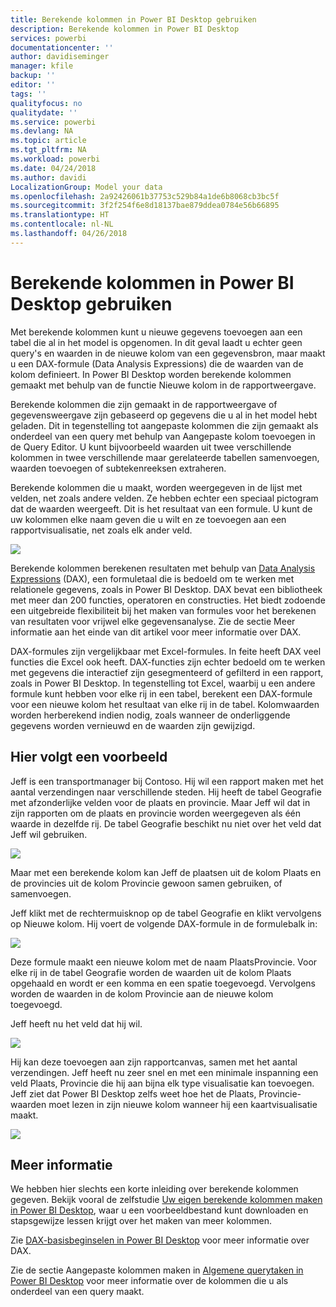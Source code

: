 ```yaml
---
title: Berekende kolommen in Power BI Desktop gebruiken
description: Berekende kolommen in Power BI Desktop
services: powerbi
documentationcenter: ''
author: davidiseminger
manager: kfile
backup: ''
editor: ''
tags: ''
qualityfocus: no
qualitydate: ''
ms.service: powerbi
ms.devlang: NA
ms.topic: article
ms.tgt_pltfrm: NA
ms.workload: powerbi
ms.date: 04/24/2018
ms.author: davidi
LocalizationGroup: Model your data
ms.openlocfilehash: 2a92426061b37753c529b84a1de6b8068cb3bc5f
ms.sourcegitcommit: 3f2f254f6e8d18137bae879ddea0784e56b66895
ms.translationtype: HT
ms.contentlocale: nl-NL
ms.lasthandoff: 04/26/2018
---
```

# <a name="using-calculated-columns-in-power-bi-desktop"></a>Berekende kolommen in Power BI Desktop gebruiken
Met berekende kolommen kunt u nieuwe gegevens toevoegen aan een tabel die al in het model is opgenomen. In dit geval laadt u echter geen query's en waarden in de nieuwe kolom van een gegevensbron, maar maakt u een DAX-formule (Data Analysis Expressions) die de waarden van de kolom definieert. In Power BI Desktop worden berekende kolommen gemaakt met behulp van de functie Nieuwe kolom in de rapportweergave.

Berekende kolommen die zijn gemaakt in de rapportweergave of gegevensweergave zijn gebaseerd op gegevens die u al in het model hebt geladen. Dit in tegenstelling tot aangepaste kolommen die zijn gemaakt als onderdeel van een query met behulp van Aangepaste kolom toevoegen in de Query Editor. U kunt bijvoorbeeld waarden uit twee verschillende kolommen in twee verschillende maar gerelateerde tabellen samenvoegen, waarden toevoegen of subtekenreeksen extraheren.

Berekende kolommen die u maakt, worden weergegeven in de lijst met velden, net zoals andere velden. Ze hebben echter een speciaal pictogram dat de waarden weergeeft. Dit is het resultaat van een formule. U kunt de uw kolommen elke naam geven die u wilt en ze toevoegen aan een rapportvisualisatie, net zoals elk ander veld.

![](media/desktop-calculated-columns/calccolinpbid_fields.png)

Berekende kolommen berekenen resultaten met behulp van [Data Analysis Expressions](https://msdn.microsoft.com/library/gg413422.aspx) (DAX), een formuletaal die is bedoeld om te werken met relationele gegevens, zoals in Power BI Desktop. DAX bevat een bibliotheek met meer dan 200 functies, operatoren en constructies. Het biedt zodoende een uitgebreide flexibiliteit bij het maken van formules voor het berekenen van resultaten voor vrijwel elke gegevensanalyse. Zie de sectie Meer informatie aan het einde van dit artikel voor meer informatie over DAX.

DAX-formules zijn vergelijkbaar met Excel-formules. In feite heeft DAX veel functies die Excel ook heeft. DAX-functies zijn echter bedoeld om te werken met gegevens die interactief zijn gesegmenteerd of gefilterd in een rapport, zoals in Power BI Desktop. In tegenstelling tot Excel, waarbij u een andere formule kunt hebben voor elke rij in een tabel, berekent een DAX-formule voor een nieuwe kolom het resultaat van elke rij in de tabel. Kolomwaarden worden herberekend indien nodig, zoals wanneer de onderliggende gegevens worden vernieuwd en de waarden zijn gewijzigd.

## <a name="lets-look-at-an-example"></a>Hier volgt een voorbeeld
Jeff is een transportmanager bij Contoso. Hij wil een rapport maken met het aantal verzendingen naar verschillende steden. Hij heeft de tabel Geografie met afzonderlijke velden voor de plaats en provincie. Maar Jeff wil dat in zijn rapporten om de plaats en provincie worden weergegeven als één waarde in dezelfde rij. De tabel Geografie beschikt nu niet over het veld dat Jeff wil gebruiken.

![](media/desktop-calculated-columns/calccolinpbid_cityandstatefields.png)

Maar met een berekende kolom kan Jeff de plaatsen uit de kolom Plaats en de provincies uit de kolom Provincie gewoon samen gebruiken, of samenvoegen.

Jeff klikt met de rechtermuisknop op de tabel Geografie en klikt vervolgens op Nieuwe kolom. Hij voert de volgende DAX-formule in de formulebalk in:

![](media/desktop-calculated-columns/calccolinpbid_formula.png)

Deze formule maakt een nieuwe kolom met de naam PlaatsProvincie. Voor elke rij in de tabel Geografie worden de waarden uit de kolom Plaats opgehaald en wordt er een komma en een spatie toegevoegd. Vervolgens worden de waarden in de kolom Provincie aan de nieuwe kolom toegevoegd.

Jeff heeft nu het veld dat hij wil.

![](media/desktop-calculated-columns/calccolinpbid_citystatefield.png)

Hij kan deze toevoegen aan zijn rapportcanvas, samen met het aantal verzendingen. Jeff heeft nu zeer snel en met een minimale inspanning een veld Plaats, Provincie die hij aan bijna elk type visualisatie kan toevoegen. Jeff ziet dat Power BI Desktop zelfs weet hoe het de Plaats, Provincie-waarden moet lezen in zijn nieuwe kolom wanneer hij een kaartvisualisatie maakt.

![](media/desktop-calculated-columns/calccolinpbid_citystatemap.png)

## <a name="learn-more"></a>Meer informatie
We hebben hier slechts een korte inleiding over berekende kolommen gegeven. Bekijk vooral de zelfstudie [Uw eigen berekende kolommen maken in Power BI Desktop](desktop-tutorial-create-calculated-columns.md), waar u een voorbeeldbestand kunt downloaden en stapsgewijze lessen krijgt over het maken van meer kolommen. 

Zie [DAX-basisbeginselen in Power BI Desktop](desktop-quickstart-learn-dax-basics.md) voor meer informatie over DAX.

Zie de sectie Aangepaste kolommen maken in [Algemene querytaken in Power BI Desktop](desktop-common-query-tasks.md) voor meer informatie over de kolommen die u als onderdeel van een query maakt.  

